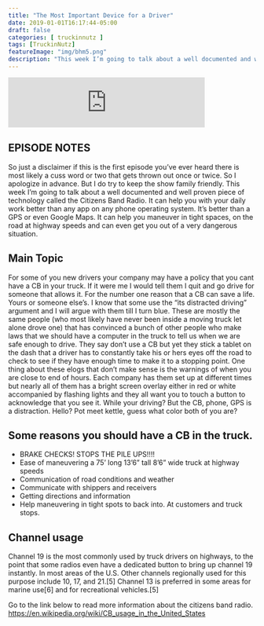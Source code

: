 ```yaml
---
title: "The Most Important Device for a Driver"
date: 2019-01-01T16:17:44-05:00
draft: false
categories: [ truckinnutz ]
tags: [TruckinNutz]
featureImage: "img/bhm5.png"
description: "This week I’m going to talk about a well documented and well proven piece of technology"
---
```


<iframe src="https://anchor.fm/TruckinNutz/embed/episodes/01-03-19-The-Importance-of-a-CB-e2sdm1" height="102px" width="400px" frameborder="0" scrolling="no"></iframe>

EPISODE NOTES
---
So just a disclaimer if this is the first episode you’ve ever heard there is most likely a cuss word or two that gets thrown out once or twice. So I apologize in advance. But I do try to keep the show family friendly.
This week I’m going to talk about a well documented and well proven piece of technology called the Citizens Band Radio. It can help you with your daily work better than any app on any phone operating system. It’s better than a GPS or even Google Maps. It can help you maneuver in tight spaces, on the road at highway speeds and can even get you out of a very dangerous situation. 

Main Topic
---
For some of you new drivers your company may have a policy that you cant have a CB in your truck. If it were me I would tell them I quit and go drive for someone that allows it. For the number one reason that a CB can save a life. Yours or someone else’s. I know that some use the “its distracted driving” argument and I will argue with them till I turn blue. These are mostly the same people (who most likely have never been inside a moving truck let alone drove one) that has convinced a bunch of other people who make laws that we should have a computer in the truck to tell us when we are safe enough to drive. They say don’t use a CB but yet they stick a tablet on the dash that a driver has to constantly take his or hers eyes off the road to check to see if they have enough time to make it to a stopping point. One thing about these elogs that don’t make sense is the warnings of when you are close to end of hours. Each company has them set up at different times but nearly all of them has a bright screen overlay either in red or white accompanied by flashing lights and they all want you to touch a button to acknowledge that you see it. While your driving? But the CB, phone, GPS is a distraction. Hello? Pot meet kettle, guess what color both of you are?

Some reasons you should have a CB in the truck.
---
- BRAKE CHECKS! STOPS THE PILE UPS!!!!
- Ease of maneuvering a 75’ long 13’6” tall 8’6” wide truck at highway speeds
- Communication of road conditions and weather
- Communicate with shippers and receivers
- Getting directions and information
- Help maneuvering in tight spots to back into. At customers and truck stops.
 
Channel usage
---
Channel 19 is the most commonly used by truck drivers on highways, to the point that some radios even have a dedicated button to bring up channel 19 instantly. In most areas of the U.S. Other channels regionally used for this purpose include 10, 17, and 21.[5] Channel 13 is preferred in some areas for marine use[6] and for recreational vehicles.[5]

Go to the link below to read more information about the citizens band radio.
https://en.wikipedia.org/wiki/CB_usage_in_the_United_States

